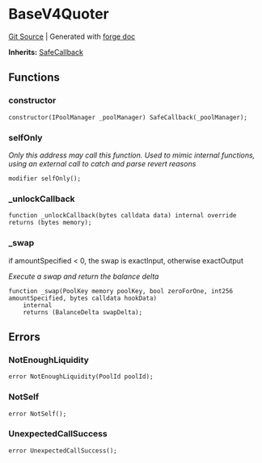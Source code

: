 # BaseV4Quoter
[Git Source](https://github.com/Uniswap/v4-periphery/blob/47e3c30ae8a0d7c086bf3e41bd0e7e3a854e280b/src/base/BaseV4Quoter.sol)
| Generated with [forge doc](https://book.getfoundry.sh/reference/forge/forge-doc)

**Inherits:**
[SafeCallback](contracts/v4/reference/periphery/base/SafeCallback.md)


## Functions
### constructor


```solidity
constructor(IPoolManager _poolManager) SafeCallback(_poolManager);
```

### selfOnly

*Only this address may call this function. Used to mimic internal functions, using an
external call to catch and parse revert reasons*


```solidity
modifier selfOnly();
```

### _unlockCallback


```solidity
function _unlockCallback(bytes calldata data) internal override returns (bytes memory);
```

### _swap

if amountSpecified < 0, the swap is exactInput, otherwise exactOutput

*Execute a swap and return the balance delta*


```solidity
function _swap(PoolKey memory poolKey, bool zeroForOne, int256 amountSpecified, bytes calldata hookData)
    internal
    returns (BalanceDelta swapDelta);
```

## Errors
### NotEnoughLiquidity

```solidity
error NotEnoughLiquidity(PoolId poolId);
```

### NotSelf

```solidity
error NotSelf();
```

### UnexpectedCallSuccess

```solidity
error UnexpectedCallSuccess();
```


